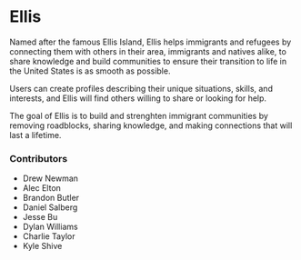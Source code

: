 # Ellis #

Named after the famous Ellis Island, Ellis helps immigrants and refugees by
connecting them with others in their area, immigrants and natives alike, to
share knowledge and build communities to ensure their transition to life in
the United States is as smooth as possible.

Users can create profiles describing their unique situations, skills, and
interests, and Ellis will find others willing to share or looking for help.

The goal of Ellis is to build and strenghten immigrant communities by removing
roadblocks, sharing knowledge, and making connections that will last a lifetime.



### Contributors ###

* Drew Newman
* Alec Elton
* Brandon Butler
* Daniel Salberg
* Jesse Bu
* Dylan Williams
* Charlie Taylor
* Kyle Shive
